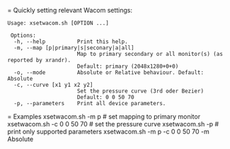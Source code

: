 = Quickly setting relevant Wacom settings:

    Usage: xsetwacom.sh [OPTION ...] 
    
     Options:
      -h, --help          Print this help.
      -m, --map [p|primary|s|seconary|a|all]
                          Map to primary secondary or all monitor(s) (as reported by xrandr).
                          Default: primary (2048x1280+0+0)
      -o, --mode          Absolute or Relative behaviour. Default: Absolute
      -c, --curve [x1 y1 x2 y2]
                          Set the pressure curve (3rd oder Bezier)
                          Default: 0 0 50 70
      -p, --parameters    Print all device parameters.


= Examples
    xsetwacom.sh -m p          # set mapping to primary monitor
    xsetwacom.sh -c 0 0 50 70  # set the pressure curve
    xsetwacom.sh -p            # print only supported parameters
    xsetwacom.sh -m p -c 0 0 50 70 -m Absolute
